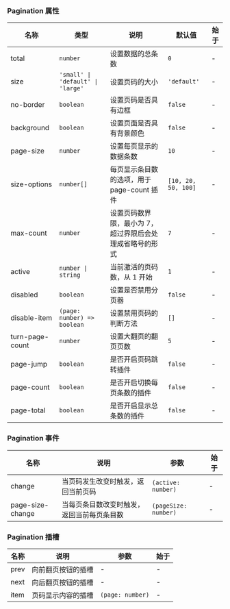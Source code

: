 ### Pagination 属性

| 名称            | 类型                              | 说明                                                     | 默认值              | 始于 |
| --------------- | --------------------------------- | -------------------------------------------------------- | ------------------- | ---- |
| total           | `number`                          | 设置数据的总条数                                         | `0`                 | -    |
| size            | `'small' \| 'default' \| 'large'` | 设置页码的大小                                           | `'default'`         | -    |
| no-border       | `boolean`                         | 设置页码是否具有边框                                     | `false`             | -    |
| background      | `boolean`                         | 设置页面是否具有背景颜色                                 | `false`             | -    |
| page-size       | `number`                          | 设置每页显示的数据条数                                   | `10`                | -    |
| size-options    | `number[]`                        | 每页显示条目数的选项，用于 page-count 插件               | `[10, 20, 50, 100]` | -    |
| max-count       | `number`                          | 设置页码数界限，最小为 7，超过界限后会处理成省略号的形式 | `7`                 | -    |
| active          | `number \| string`                | 当前激活的页码数，从 1 开始                              | `1`                 | -    |
| disabled        | `boolean`                         | 设置是否禁用分页器                                       | `false`             | -    |
| disable-item    | `(page: number) => boolean`       | 设置禁用页码的判断方法                                   | `[]`                | -    |
| turn-page-count | `number`                          | 设置大翻页的翻页页数                                     | `5`                 | -    |
| page-jump       | `boolean`                         | 是否开启页码跳转插件                                     | `false`             | -    |
| page-count      | `boolean`                         | 是否开启切换每页条数的插件                               | `false`             | -    |
| page-total      | `boolean`                         | 是否开启显示总条数的插件                                 | `false`             | -    |

### Pagination 事件

| 名称             | 说明                                       | 参数                 | 始于 |
| ---------------- | ------------------------------------------ | -------------------- | ---- |
| change           | 当页码发生改变时触发，返回当前页码         | `(active: number)`   | -    |
| page-size-change | 当每页条目数改变时触发，返回当前每页条目数 | `(pageSize: number)` | -    |

### Pagination 插槽

| 名称 | 说明               | 参数             | 始于 |
| ---- | ------------------ | ---------------- | ---- |
| prev | 向前翻页按钮的插槽 | -                | -    |
| next | 向后翻页按钮的插槽 | -                | -    |
| item | 页码显示内容的插槽 | `(page: number)` | -    |
